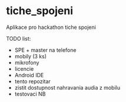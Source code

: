 # tiche_spojeni
Aplikace pro hackathon tiche spojeni

TODO list:
- SPE + master na telefone
- mobily (3 ks)
- mikrofony
- licencie
- Android IDE
- tento repozitar
- zistit dostupnost nahravania audia z mobilu
- testovaci NB
